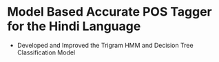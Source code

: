 # Model Based Accurate POS Tagger for the Hindi Language
- Developed and Improved the Trigram HMM and Decision Tree Classification Model
